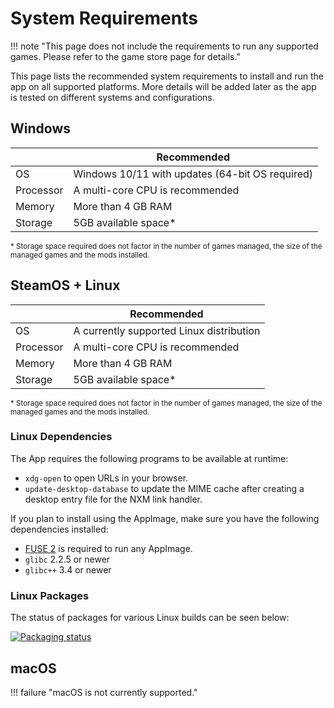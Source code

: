 # System Requirements
!!! note "This page does not include the requirements to run any supported games. Please refer to the game store page for details."

This page lists the recommended system requirements to install and run the app on all supported platforms. More details will be added later as the app is tested on different systems and configurations.

## Windows 

|| Recommended |
| --- | --- |
| OS | Windows 10/11 with updates (64-bit OS required) |
| Processor | A multi-core CPU is recommended |
| Memory | More than 4 GB RAM |
| Storage | 5GB available space* |

<sub>\* Storage space required does not factor in the number of games managed, the size of the managed games and the mods installed.</sub>

## SteamOS + Linux 
|| Recommended |
| --- | --- |
| OS | A currently supported Linux distribution |
| Processor | A multi-core CPU is recommended |
| Memory | More than 4 GB RAM |
| Storage | 5GB available space* |

<sub>\* Storage space required does not factor in the number of games managed, the size of the managed games and the mods installed.</sub>

### Linux Dependencies
The App requires the following programs to be available at runtime:

- `xdg-open` to open URLs in your browser.
- `update-desktop-database` to update the MIME cache after creating a desktop entry file for the NXM link handler.

If you plan to install using the AppImage, make sure you have the following dependencies installed:

- [FUSE 2](https://github.com/AppImage/AppImageKit/wiki/FUSE) is required to run any AppImage.
- `glibc` 2.2.5 or newer
- `glibc++` 3.4 or newer

### Linux Packages
The status of packages for various Linux builds can be seen below:

[![Packaging status](https://repology.org/badge/vertical-allrepos/nexusmods-app.svg)](https://repology.org/project/nexusmods-app/versions)


## macOS

!!! failure  "macOS is not currently supported."
